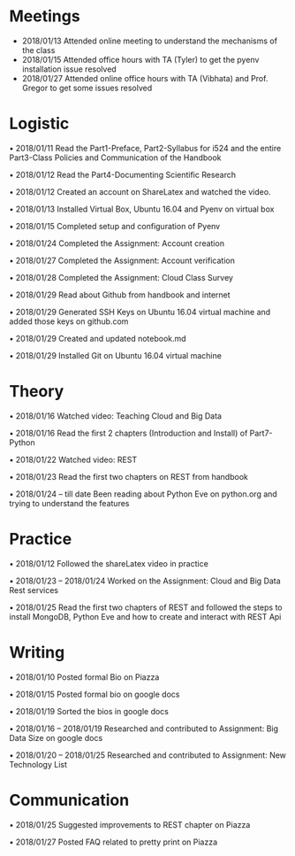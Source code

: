 # Meetings
*	2018/01/13 Attended online meeting to understand the mechanisms of the class
* 2018/01/15 Attended office hours with TA (Tyler) to get the pyenv installation issue resolved 
* 2018/01/27 Attended online office hours with TA (Vibhata) and Prof. Gregor to get some issues resolved

# Logistic
•	2018/01/11 Read the Part1-Preface, Part2-Syllabus for i524 and the entire Part3-Class Policies and Communication of the Handbook

•	2018/01/12 Read the Part4-Documenting Scientific Research 

•	2018/01/12 Created an account on ShareLatex and watched the video.

•	2018/01/13 Installed Virtual Box, Ubuntu 16.04 and Pyenv on virtual box 

•	2018/01/15 Completed setup and configuration of Pyenv 

•	2018/01/24 Completed the Assignment: Account creation

•	2018/01/27 Completed the Assignment: Account verification

•	2018/01/28 Completed the Assignment: Cloud Class Survey

•	2018/01/29 Read about Github from handbook and internet

•	2018/01/29 Generated SSH Keys on Ubuntu 16.04 virtual machine and added those keys on github.com

•	2018/01/29 Created and updated notebook.md 

•	2018/01/29 Installed Git on Ubuntu 16.04 virtual machine

# Theory
•	2018/01/16 Watched video: Teaching Cloud and Big Data 

•	2018/01/16 Read the first 2 chapters (Introduction and Install) of Part7-Python

•	2018/01/22 Watched video: REST

•	2018/01/23 Read the first two chapters on REST from handbook

•	2018/01/24 – till date Been reading about Python Eve on python.org and trying to understand the features

# Practice
•	2018/01/12 Followed the shareLatex video in practice

•	2018/01/23 – 2018/01/24 Worked on the Assignment: Cloud and Big Data Rest services

•	2018/01/25 Read the first two chapters of REST and followed the steps to install MongoDB, Python Eve and how to create and interact with REST Api

# Writing
•	2018/01/10 Posted formal Bio on Piazza

•	2018/01/15 Posted formal bio on google docs 

•	2018/01/19 Sorted the bios in google docs

•	2018/01/16 – 2018/01/19 Researched and contributed to Assignment: Big Data Size on google docs

•	2018/01/20 – 2018/01/25 Researched and contributed to Assignment: New Technology List 

# Communication
•	2018/01/25 Suggested improvements to REST chapter on Piazza

•	2018/01/27 Posted FAQ related to pretty print on Piazza

